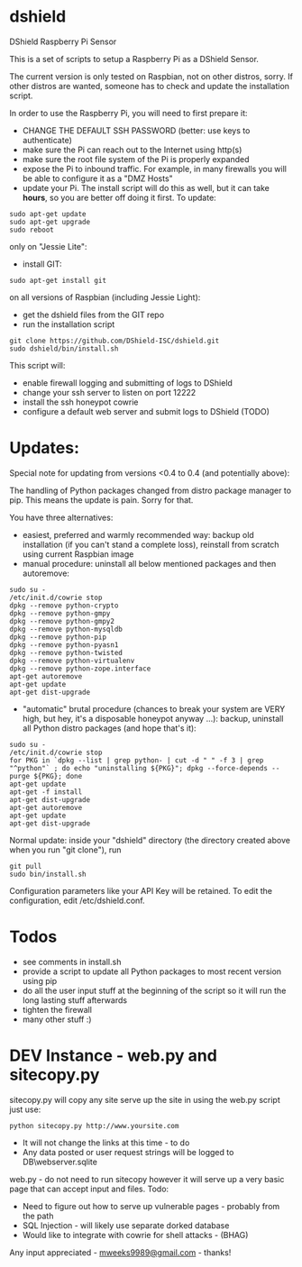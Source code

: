 # dshield

DShield Raspberry Pi Sensor

This is a set of scripts to setup a Raspberry Pi as a DShield Sensor.

The current version is only tested on Raspbian, not on other distros, sorry. If other distros are wanted, someone has to check and update the installation script.

In order to use the Raspberry Pi, you will need to first prepare it:

- CHANGE THE DEFAULT SSH PASSWORD (better: use keys to authenticate)
- make sure the Pi can reach out to the Internet using http(s)
- make sure the root file system of the Pi is properly expanded
- expose the Pi to inbound traffic. For example, in many firewalls
  you will be able to configure it as a "DMZ Hosts"
- update your Pi. The install script will do this as well, but it can take **hours**, so you are better off doing it first. To update:

```
sudo apt-get update
sudo apt-get upgrade
sudo reboot
```

only on "Jessie Lite":
- install GIT: 
```
sudo apt-get install git
```

on all versions of Raspbian (including Jessie Light):
- get the dshield files from the GIT repo
- run the installation script
```
git clone https://github.com/DShield-ISC/dshield.git
sudo dshield/bin/install.sh
```

  This script will:

- enable firewall logging and submitting of logs to DShield
- change your ssh server to listen on port 12222
- install the ssh honeypot cowrie 
- configure a default web server and submit logs to DShield (TODO)

# Updates:

Special note for updating from versions <0.4 to 0.4 (and potentially above):

The handling of Python packages changed from distro package manager to pip. This means the update is pain. Sorry for that.

You have three alternatives:

- easiest, preferred and warmly recommended way: backup old installation (if you can't stand a complete loss), reinstall from scratch using current Raspbian image
- manual procedure: uninstall all below mentioned packages and then autoremove:
```
sudo su -
/etc/init.d/cowrie stop
dpkg --remove python-crypto
dpkg --remove python-gmpy
dpkg --remove python-gmpy2
dpkg --remove python-mysqldb
dpkg --remove python-pip
dpkg --remove python-pyasn1
dpkg --remove python-twisted
dpkg --remove python-virtualenv
dpkg --remove python-zope.interface
apt-get autoremove
apt-get update
apt-get dist-upgrade
```
- "automatic" brutal procedure (chances to break your system are VERY high, but hey, it's a disposable honeypot anyway ...): backup, uninstall all Python distro packages (and hope that's it):
```
sudo su -
/etc/init.d/cowrie stop
for PKG in `dpkg --list | grep python- | cut -d " " -f 3 | grep "^python"` ; do echo "uninstalling ${PKG}"; dpkg --force-depends --purge ${PKG}; done
apt-get update
apt-get -f install
apt-get dist-upgrade
apt-get autoremove
apt-get update
apt-get dist-upgrade
```

Normal update: inside your "dshield" directory (the directory created above when you run "git clone"), run

```
git pull
sudo bin/install.sh
```

Configuration parameters like your API Key will be retained. To edit the configuration, edit /etc/dshield.conf.

# Todos

- see comments in install.sh
- provide a script to update all Python packages to most recent version using pip
- do all the user input stuff at the beginning of the script so it will run the long lasting stuff afterwards
- tighten the firewall 
- many other stuff :)

# DEV Instance - web.py and sitecopy.py

sitecopy.py will copy any site serve up the site in using the web.py script just use:

```
python sitecopy.py http://www.yoursite.com
```

- It will not change the links at this time - to do
- Any data posted or user request strings will be logged to DB\webserver.sqlite

web.py - do not need to run sitecopy however it will serve up a very basic page that can accept input and files. 
Todo:
- Need to figure out how to serve up vulnerable pages - probably from the path
- SQL Injection - will likely use separate dorked database
- Would like to integrate with cowrie for shell attacks - (BHAG)

Any input appreciated - mweeks9989@gmail.com - thanks!


